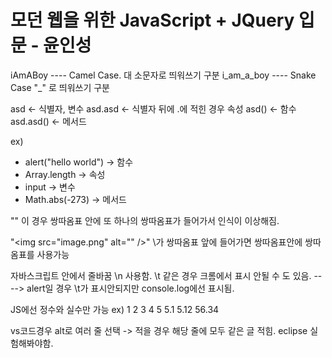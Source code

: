 모던 웹을 위한 JavaScript + JQuery 입문  - 윤인성
===================================================

iAmABoy ---- Camel Case. 대 소문자로 띄워쓰기 구분
i_am_a_boy ---- Snake Case "_" 로 띄워쓰기 구분


asd <- 식별자, 변수
asd.asd <- 식별자 뒤에 .에 적힌 경우 속성
asd() <- 함수
asd.asd() <- 메서드

ex) 
- alert("hello world") -> 함수
- Array.length -> 속성
- input -> 변수
- Math.abs(-273) -> 메서드



"<img src="image.png" alt="" />"
이 경우 쌍따옴표 안에 또 하나의 쌍따옴표가 들어가서 인식이 이상해짐.

"<img src=\"image.png\" alt=\"\" />"
\가 쌍따옴표 앞에 들어가면 쌍따옴표안에 쌍따옴표를 사용가능

자바스크립트 안에서 줄바꿈 \n 사용함. \t 같은 경우 크롬에서 표시 안될 수 도 있음. ----> alert일 경우 \t가 표시안되지만 console.log에선 표시됨.


JS에선 정수와 실수만 가능 ex) 1 2 3 4 5  5.1 5.12  56.34 

vs코드경우 alt로 여러 줄 선택 -> 적을 경우 해당 줄에 모두 같은 글 적힘. eclipse 실험해봐야함.

